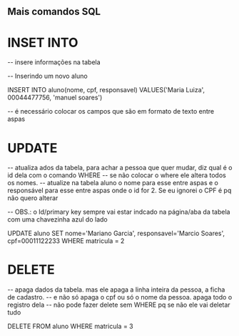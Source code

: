 ## Mais comandos SQL

# INSET INTO

-- insere informações na tabela

<!-- nesse exemplo da escola, o campo matricula é gerado automaticamente, então a gente nao precisa preencher, é a primary key -->
-- Inserindo um novo aluno

INSERT INTO aluno(nome, cpf, responsavel) VALUES('Maria Luiza', 00044477756, 'manuel soares')

-- é necessário colocar os campos que são em formato de texto entre aspas

# UPDATE

--  atualiza ados da tabela, para achar a pessoa que quer mudar, diz qual é o id dela com o comando WHERE
--  se não colocar o where ele altera todos os nomes.
-- atualize na tabela aluno o nome para esse entre aspas e o responsável para esse entre aspas onde o id for 2. Se eu ignorei o CPF é pq não quero alterar

-- OBS.: o Id/primary key sempre vai estar indcado na página/aba da tabela com uma chavezinha azul do lado

UPDATE aluno SET nome='Mariano Garcia', responsavel='Marcio Soares', cpf=00011122233 WHERE matricula = 2

 # DELETE

--  apaga dados da tabela. mas ele apaga a linha inteira da pessoa, a ficha de cadastro. 
-- e não só apaga o cpf ou só o nome da pessoa. apaga todo o registro dela
--  não pode fazer delete sem WHERE pq se não ele vai deletar tudo

DELETE FROM aluno WHERE matricula = 3 

